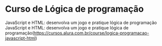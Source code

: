 # Curso de Lógica de programação
 JavaScript e HTML: desenvolva um jogo e pratique lógica de programação JavaScript e HTML: desenvolva um jogo e pratique lógica de programação(https://cursos.alura.com.br/course/logica-programacao-javascript-html)
